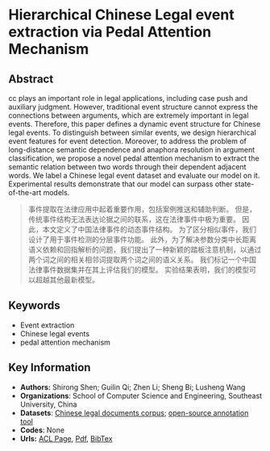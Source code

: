# Hierarchical Chinese Legal event extraction via Pedal Attention Mechanism
## Abstract
cc plays an important role in legal applications, including case push and auxiliary judgment. However, traditional event structure cannot express the connections between arguments, which are extremely important in legal events. Therefore, this paper defines a dynamic event structure for Chinese legal events. To distinguish between similar events, we design hierarchical event features for event detection. Moreover, to address the problem of long-distance semantic dependence and anaphora resolution in argument classification, we propose a novel pedal attention mechanism to extract the semantic relation between two words through their dependent adjacent words. We label a Chinese legal event dataset and evaluate our model on it. Experimental results demonstrate that our model can surpass other state-of-the-art models.
> 事件提取在法律应用中起着重要作用，包括案例推送和辅助判断。 但是，传统事件结构无法表达论据之间的联系，这在法律事件中极为重要。 因此，本文定义了中国法律事件的动态事件结构。 为了区分相似事件，我们设计了用于事件检测的分层事件功能。 此外，为了解决参数分类中长距离语义依赖和回指解析的问题，我们提出了一种新颖的踏板注意机制，以通过两个词之间的相关相邻词提取两个词之间的语义关系。 我们标记一个中国法律事件数据集并在其上评估我们的模型。 实验结果表明，我们的模型可以超越其他最新模型。
## Keywords
- Event extraction
- Chinese legal events
- pedal attention mechanism
## Key Information
- **Authors:** Shirong Shen; Guilin Qi; Zhen Li; Sheng Bi; Lusheng Wang
- **Organizations**: School of Computer Science and Engineering, Southeast University, China
- **Datasets**: [Chinese legal documents corpus](http://wenshu.court.gov.cn/); [open-source annotation tool](http://brat.nlplab.org/about.html)
- **Codes**: None
- **Urls:** [ACL Page](https://www.aclweb.org/anthology/2020.coling-main.9/), [Pdf](pdf/2020.coling-main.9.pdf), [BibTex](https://www.aclweb.org/anthology/2020.coling-main.9.bib)
